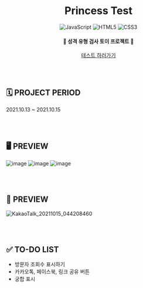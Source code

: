 <div align=center>
  
# Princess Test
![JavaScript](https://img.shields.io/badge/javascript-%23323330.svg?style=for-the-badge&logo=javascript&logoColor=%23F7DF1E) ![HTML5](https://img.shields.io/badge/html5-%23E34F26.svg?style=for-the-badge&logo=html5&logoColor=white) ![CSS3](https://img.shields.io/badge/css3-%231572B6.svg?style=for-the-badge&logo=css3&logoColor=white)

#### 👸 성격 유형 검사 토이 프로젝트 👸

[테스트 하러가기](https://princesstest.netlify.app)
</div>
  
<br><br>

## 🗓️ PROJECT PERIOD
2021.10.13 ~ 2021.10.15

<br><br>

## 🖥️ PREVIEW
![image](https://user-images.githubusercontent.com/70877497/137384354-1200c6e8-9028-477f-b457-6b013360925e.png)
![image](https://user-images.githubusercontent.com/70877497/137384394-52ec3b89-4ae5-4d03-bdf1-994a47d64bbb.png)
![image](https://user-images.githubusercontent.com/70877497/137384433-e4d4a470-f3ba-4d11-8c15-08b90b5a7698.png)

<br><br>

## 📱 PREVIEW
![KakaoTalk_20211015_044208460](https://user-images.githubusercontent.com/70877497/137385659-3b7b2fa5-15f8-40f0-ad7b-9e664b6ad707.jpg)

<br><br>

## ✅ TO-DO LIST
- 방문자 조회수 표시하기
- 카카오톡, 페이스북, 링크 공유 버튼
- 궁합 표시
